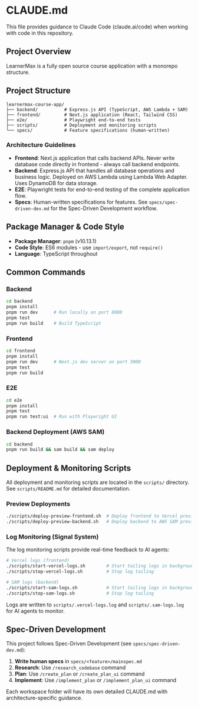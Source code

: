 # CLAUDE.md

This file provides guidance to Claude Code (claude.ai/code) when working with code in this repository.

## Project Overview

LearnerMax is a fully open source course application with a monorepo structure.

## Project Structure

```
learnermax-course-app/
├── backend/          # Express.js API (TypeScript, AWS Lambda + SAM)
├── frontend/         # Next.js application (React, Tailwind CSS)
├── e2e/              # Playwright end-to-end tests
├── scripts/          # Deployment and monitoring scripts
└── specs/            # Feature specifications (human-written)
```

### Architecture Guidelines

- **Frontend**: Next.js application that calls backend APIs. Never write database code directly in frontend - always call backend endpoints.
- **Backend**: Express.js API that handles all database operations and business logic. Deployed on AWS Lambda using Lambda Web Adapter. Uses DynamoDB for data storage.
- **E2E**: Playwright tests for end-to-end testing of the complete application flow.
- **Specs**: Human-written specifications for features. See `specs/spec-driven-dev.md` for the Spec-Driven Development workflow.

## Package Manager & Code Style

- **Package Manager**: `pnpm` (v10.13.1)
- **Code Style**: ES6 modules - use `import/export`, not `require()`
- **Language**: TypeScript throughout

## Common Commands

### Backend
```bash
cd backend
pnpm install
pnpm run dev      # Run locally on port 8080
pnpm test
pnpm run build    # Build TypeScript
```

### Frontend
```bash
cd frontend
pnpm install
pnpm run dev      # Next.js dev server on port 3000
pnpm test
pnpm run build
```

### E2E
```bash
cd e2e
pnpm install
pnpm test
pnpm run test:ui  # Run with Playwright UI
```

### Backend Deployment (AWS SAM)
```bash
cd backend
pnpm run build && sam build && sam deploy
```

## Deployment & Monitoring Scripts

All deployment and monitoring scripts are located in the `scripts/` directory. See `scripts/README.md` for detailed documentation.

### Preview Deployments
```bash
./scripts/deploy-preview-frontend.sh  # Deploy frontend to Vercel preview
./scripts/deploy-preview-backend.sh   # Deploy backend to AWS SAM preview
```

### Log Monitoring (Signal System)
The log monitoring scripts provide real-time feedback to AI agents:

```bash
# Vercel logs (frontend)
./scripts/start-vercel-logs.sh        # Start tailing logs in background
./scripts/stop-vercel-logs.sh         # Stop log tailing

# SAM logs (backend)
./scripts/start-sam-logs.sh           # Start tailing logs in background
./scripts/stop-sam-logs.sh            # Stop log tailing
```

Logs are written to `scripts/.vercel-logs.log` and `scripts/.sam-logs.log` for AI agents to monitor.

## Spec-Driven Development

This project follows Spec-Driven Development (see `specs/spec-driven-dev.md`):

1. **Write human specs** in `specs/<feature>/mainspec.md`
2. **Research**: Use `/research_codebase` command
3. **Plan**: Use `/create_plan` or `/create_plan_ui` command
4. **Implement**: Use `/implement_plan` or `/implement_plan_ui` command

Each workspace folder will have its own detailed CLAUDE.md with architecture-specific guidance.
